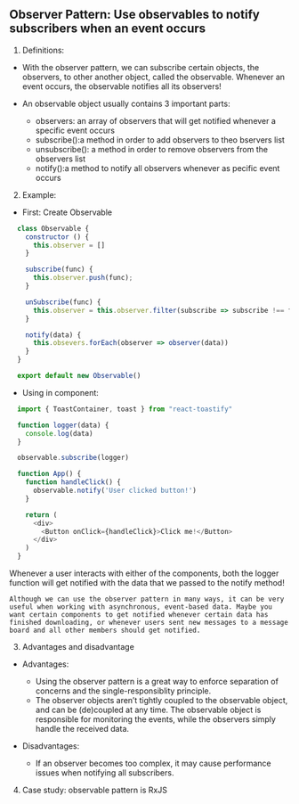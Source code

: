 <h2>Observer Pattern: Use observables to notify subscribers when an event occurs</h2>

1. Definitions:

- With the observer pattern, we can subscribe certain objects, the observers, to other another object, called the observable. Whenever an event occurs, the observable notifies all its observers!

- An observable object usually contains 3 important parts:
    * observers: an array of observers that will get notified whenever a specific event occurs
    * subscribe():a method in order to add observers to theo bservers list
    * unsubscribe(): a method in order to remove observers from the observers list
    * notify():a method to notify all observers whenever as pecific event occurs

2. Example:

- First: Create Observable
```js
  class Observable {
    constructor () {
      this.observer = []
    }

    subscribe(func) {
      this.observer.push(func);
    }

    unSubscribe(func) {
      this.observer = this.observer.filter(subscribe => subscribe !== func)
    }

    notify(data) {
      this.obsevers.forEach(observer => observer(data))
    }
  }

  export default new Observable()
```
- Using in component:
```js
  import { ToastContainer, toast } from "react-toastify"

  function logger(data) {
    console.log(data)
  }

  observable.subscribe(logger)

  function App() {
    function handleClick() {
      observable.notify('User clicked button!')
    }

    return (
      <div>
        <Button onClick={handleClick}>Click me!</Button>
      </div>
    )
  }

```

Whenever a user interacts with either of the components, both the logger function will get notified with the data that we passed to the notify method!

`Although we can use the observer pattern in many ways, it can be very useful when working with asynchronous, event-based data. Maybe you want certain components to get notified whenever certain data has finished downloading, or whenever users sent new messages to a message board and all other members should get notified.`

3. Advantages and disadvantage

- Advantages: 
    * Using the observer pattern is a great way to enforce separation of
concerns and the single-responsiblity principle. 
    * The observer objects aren’t tightly coupled to the observable object, and can be (de)coupled at any time. The observable object is responsible for monitoring the events, while the observers simply handle the received data.

- Disadvantages:
    * If an observer becomes too complex, it may cause performance issues when notifying all subscribers.

4. Case study: observable pattern is RxJS
